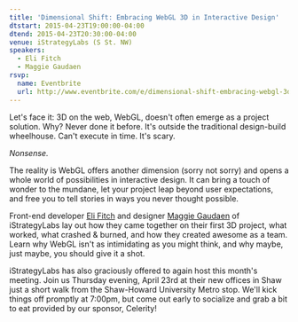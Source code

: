 ```yaml
---
title: 'Dimensional Shift: Embracing WebGL 3D in Interactive Design'
dtstart: 2015-04-23T19:00:00-04:00
dtend: 2015-04-23T20:30:00-04:00
venue: iStrategyLabs (S St. NW)
speakers:
  - Eli Fitch
  - Maggie Gaudaen
rsvp:
  name: Eventbrite
  url: http://www.eventbrite.com/e/dimensional-shift-embracing-webgl-3d-in-interactive-design-tickets-16580468628
---
```


Let's face it: 3D on the web, WebGL, doesn't often emerge as a project solution. Why? Never done it before. It's outside the traditional design-build wheelhouse. Can't execute in time. It's scary.

_Nonsense._

The reality is WebGL offers another dimension (sorry not sorry) and opens a whole world of possibilities in interactive design. It can bring a touch of wonder to the mundane, let your project leap beyond user expectations, and free you to tell stories in ways you never thought possible.

Front-end developer [Eli Fitch](http://www.elifitch.com/) and designer [Maggie Gaudaen](http://maggie.is/) of iStrategyLabs lay out how they came together on their first 3D project, what worked, what crashed & burned, and how they created awesome as a team. Learn why WebGL isn't as intimidating as you might think, and why maybe, just maybe, you should give it a shot.

iStrategyLabs has also graciously offered to again host this month's meeting. Join us Thursday evening, April 23rd at their new offices in Shaw just a short walk from the Shaw-Howard University Metro stop. We'll kick things off promptly at 7:00pm, but come out early to socialize and grab a bit to eat provided by our sponsor, Celerity!